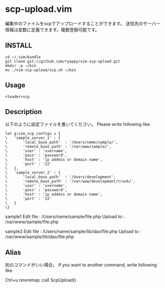 scp-upload.vim
============

編集中のファイルをscpでアップロードすることができます。
送信先のサーバー情報は変数に定義できます。複数登録可能です。

INSTALL
----
    cd ~/.vim/bundle
    git clone git://github.com/ryoppy/vim-scp-upload.git
    mkdir -p ~/bin
    mv ./vim-scp-upload/scp.sh ~/bin

Usage
----
    <leader>scp

Description
----
以下のように設定ファイルを書いてください。
Please write following like.

    let g:vim_scp_configs = {
    \	'sample_server_1' : {
    \		'local_base_path'  : '/Users/name/sample/',
    \		'remote_base_path' : '/var/www/sample/',
    \		'user' : 'username',
    \		'pass' : 'password',
    \		'host' : 'ip addess or domain name',
    \		'port' : '22'
    \	},
    \	'sample_server_2' : {
    \		'local_base_path'  : '/Users/development',
    \		'remote_base_path' : '/var/www/development/trunk/',
    \		'user' : 'username',
    \		'pass' : 'password',
    \		'host' : 'ip addess or domain name',
    \		'port' : '22'
    \	}
    \}

sample1
Edit file : /Users/name/sample/file.php
Upload to : /var/www/sample/file.php

sample2
Edit file : /Users/name/sample/lib/dao/file.php
Upload to : /var/www/sample/lib/dao/file.php

Alias
----
別のコマンドがいい場合。
If you want to another command, write following like.

Ctrl+u
    nnoremap <C-U> <ESC>:call ScpUpload()<CR>
